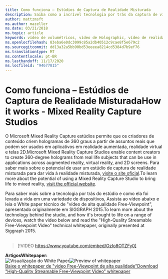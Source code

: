 ```yaml
---
title: Como funciona – Estúdios de Captura de Realidade Misturada
description: Saiba como a incrível tecnologia por trás da captura de vídeo Holographic de 360 graus da Microsoft funciona.
author: mattzmsft
ms.author: mazeller
ms.date: 03/21/2018
ms.topic: article
keywords: vídeo de volumétricos, vídeo de Holographic, vídeo de realidade misturada, holograma, headset de realidade misturada, headset de realidade mista do Windows, headset de realidade virtual
ms.openlocfilehash: 83eba6e0dc3099c85a2db40512c9cae8f5e679c2
ms.sourcegitcommit: dd13a32a5bb90bd53eeeea8214cd5384d7b9ef76
ms.translationtype: MT
ms.contentlocale: pt-BR
ms.lasthandoff: 11/17/2020
ms.locfileid: "94677815"
---
```

# <a name="how-it-works---mixed-reality-capture-studios"></a><span data-ttu-id="12bbd-104">Como funciona – Estúdios de Captura de Realidade Misturada</span><span class="sxs-lookup"><span data-stu-id="12bbd-104">How it works - Mixed Reality Capture Studios</span></span>

<span data-ttu-id="12bbd-105">O Microsoft Mixed Reality Capture estúdios permite que os criadores de conteúdo criem hologramas de 360 graus a partir de assuntos reais que podem ser usados em aplicativos em realidade aumentada, realidade virtual e telas 2D.</span><span class="sxs-lookup"><span data-stu-id="12bbd-105">Microsoft Mixed Reality Capture Studios enable content creators to create 360-degree holograms from real life subjects that can be use in applications across augmented reality, virtual reality, and 2D screens.</span></span> <span data-ttu-id="12bbd-106">Para saber mais sobre o potencial de usar um estúdio de captura de realidade misturada para dar vida à realidade misturada, [visite o site oficial](https://www.microsoft.com//mixed-reality/capture-studios).</span><span class="sxs-lookup"><span data-stu-id="12bbd-106">To learn more about the potential of using a Mixed Reality Capture Studio to bring life to mixed reality, [visit the official website](https://www.microsoft.com//mixed-reality/capture-studios).</span></span>

<span data-ttu-id="12bbd-107">Para saber mais sobre a tecnologia por trás do estúdio e como ela foi levada a vida em uma variedade de dispositivos, Assista ao vídeo abaixo e leia o White paper técnico de "vídeo de alta qualidade Free-Viewpoint", apresentado originalmente em SIGGRAPH 2015.</span><span class="sxs-lookup"><span data-stu-id="12bbd-107">To learn more about the technology behind the studio, and how it's brought to life on a range of devices, watch the video below and read the "High-Quality Streamable Free-Viewpoint Video" technical whitepaper, originally presented at Siggraph 2015.</span></span>
<br>
<br>
>[!VIDEO https://www.youtube.com/embed/OzIo8OTZFy0]


<span data-ttu-id="12bbd-108">**Artigos**</span><span class="sxs-lookup"><span data-stu-id="12bbd-108">**Whitepaper:**</span></span><br>
<span data-ttu-id="12bbd-109">![Visualização do White Paper](images/siggraph-whitepaper-thumb-200px.png)</span><span class="sxs-lookup"><span data-stu-id="12bbd-109">![Preview of whitepaper](images/siggraph-whitepaper-thumb-200px.png)</span></span><br>
[<span data-ttu-id="12bbd-110">Baixe o whitepaper de "vídeo Free-Viewpoint de alta qualidade"</span><span class="sxs-lookup"><span data-stu-id="12bbd-110">Download "High-Quality Streamable Free-Viewpoint Video" whitepaper</span></span>](images/high-quality-streamable-free-viewpoint-video.pdf)
